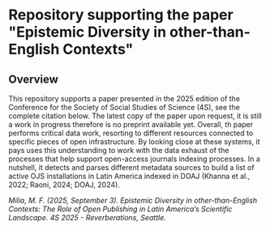 # Repository supporting the paper "Epistemic Diversity in other-than-English Contexts"

## Overview

This repository supports a paper presented in the 2025 edition of the Conference for the Society of Social Studies of Science (4S), see the complete citation below. The latest copy of the paper upon request, it is still a work in progress therefore is no preprint available yet. Overall, th paper performs critical data work, resorting to different resources connected to specific pieces of open infrastructure. By looking close at these systems, it pays uses this understanding to work with the data exhaust of the processes that help support open-access journals indexing processes. In a nutshell, it detects and parses different metadata sources to build a list of active OJS installations in Latin America indexed in DOAJ (Khanna et al., 2022; Raoni, 2024; DOAJ, 2024).

  _Milia, M. F. (2025, September 3). Epistemic Diversity in other-than-English Contexts: The Role of Open Publishing in Latin America’s Scientific Landscape. 4S 2025 - Reverberations, Seattle._

